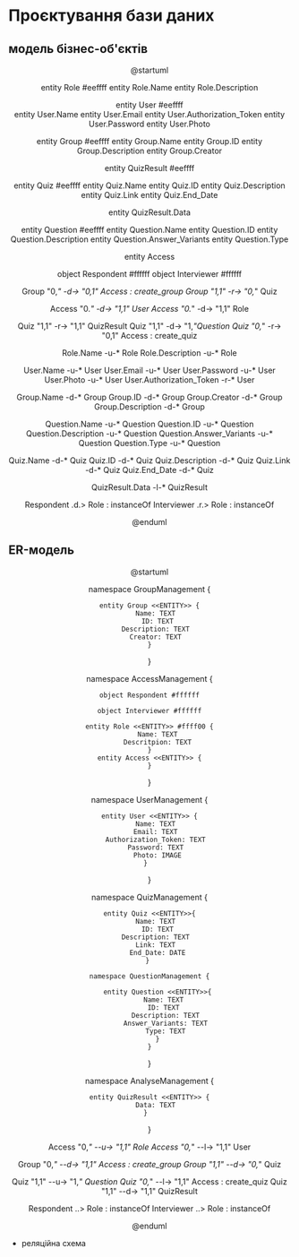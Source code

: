 # Проєктування бази даних

## модель бізнес-об'єктів

<center>  

@startuml 

entity Role #eeffff
entity Role.Name
entity Role.Description

entity User #eeffff   
entity User.Name
entity User.Email
entity User.Authorization_Token
entity User.Password
entity User.Photo

entity Group #eeffff
entity Group.Name
entity Group.ID
entity Group.Description
entity Group.Creator

entity QuizResult #eeffff

entity Quiz  #eeffff
entity Quiz.Name
entity Quiz.ID
entity Quiz.Description
entity Quiz.Link
entity Quiz.End_Date

entity QuizResult.Data

entity Question #eeffff
entity Question.Name
entity Question.ID
entity Question.Description
entity Question.Answer_Variants
entity Question.Type

entity Access

object Respondent #ffffff
object Interviewer #ffffff

Group "0,*" -d-> "0,1" Access : create_group
Group "1,1" -r-> "0,*" Quiz

Access "0.*" -d-> "1,1" User
Access "0.*" -d-> "1,1" Role

Quiz "1,1" -r-> "1,1" QuizResult
Quiz "1,1" -d-> "1,*"Question
Quiz "0,*" -r-> "0,1" Access : create_quiz

Role.Name -u-* Role
Role.Description -u-* Role

User.Name -u-* User
User.Email -u-* User
User.Password -u-* User
User.Photo -u-* User
User.Authorization_Token -r-* User

Group.Name -d-* Group
Group.ID -d-* Group
Group.Creator -d-* Group
Group.Description -d-* Group

Question.Name -u-* Question
Question.ID -u-* Question
Question.Description -u-* Question
Question.Answer_Variants -u-* Question
Question.Type -u-* Question

Quiz.Name -d-* Quiz
Quiz.ID -d-* Quiz
Quiz.Description -d-* Quiz
Quiz.Link -d-* Quiz
Quiz.End_Date -d-* Quiz

QuizResult.Data -l-* QuizResult

Respondent .d.> Role : instanceOf
Interviewer .r.> Role : instanceOf

@enduml    

</center>  

## ER-модель

<center>  

@startuml   

namespace GroupManagement {

    entity Group <<ENTITY>> {
        Name: TEXT 
        ID: TEXT
        Description: TEXT 
        Creator: TEXT 
    }
}

namespace AccessManagement {

    object Respondent #ffffff
    
    object Interviewer #ffffff

    entity Role <<ENTITY>> #ffff00 {
        Name: TEXT
        Descritpion: TEXT
    }
    entity Access <<ENTITY>> {
    }
}

namespace UserManagement {

    entity User <<ENTITY>> {
        Name: TEXT 
        Email: TEXT 
        Authorization_Token: TEXT 
        Password: TEXT 
        Photo: IMAGE
    }  
}

namespace QuizManagement {

    entity Quiz <<ENTITY>>{
        Name: TEXT 
        ID: TEXT
        Description: TEXT 
        Link: TEXT 
        End_Date: DATE
    } 
     
    namespace QuestionManagement {
    
        entity Question <<ENTITY>>{
            Name: TEXT 
            ID: TEXT 
            Description: TEXT
            Answer_Variants: TEXT
            Type: TEXT
        }
    }
}

namespace AnalyseManagement {

    entity QuizResult <<ENTITY>> {
        Data: TEXT 
    }  
}

Access "0,*" --u-> "1,1" Role
Access "0,*" --l-> "1,1" User

Group "0,*" --d-> "1,1" Access : create_group
Group "1,1" --d-> "0,*" Quiz

Quiz "1,1" --u-> "1,*" Question
Quiz "0,*" --l-> "1,1" Access : create_quiz
Quiz "1,1" --d-> "1,1" QuizResult


Respondent ..> Role : instanceOf
Interviewer ..> Role : instanceOf

@enduml    

</center>

- реляційна схема
